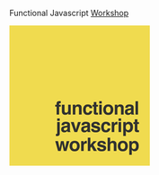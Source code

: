 Functional Javascript [Workshop](https://github.com/timoxley/functional-javascript-workshop)

![Workshop image](assets/workshop-image.png)
